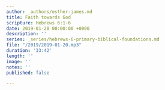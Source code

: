 ```yaml
---
author: _authors/esther-james.md
title: Faith towards God
scripture: Hebrews 6:1-6
date: 2019-01-20 00:00:00 +0000
description: ''
series: _series/hebrews-6-primary-biblical-foundations.md
file: "/2019/2019–01-20.mp3"
duration: '33:42'
length: ''
image: ''
notes: ''
published: false

---
```

